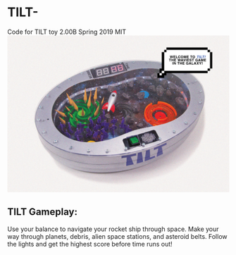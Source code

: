# TILT-
Code for TILT toy 2.00B Spring 2019 MIT
<img src="https://github.com/oeatekha/TILT-/blob/main/TILT%20screenshot.png" width="800"/>

## TILT Gameplay: 
Use your balance to navigate your rocket ship through space. Make your way through planets, debris, alien space stations, and asteroid belts. Follow the lights and get the highest score before time runs out!

